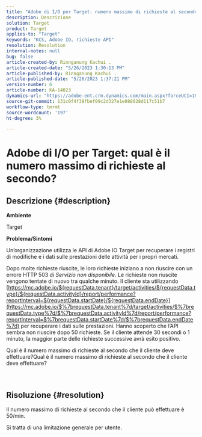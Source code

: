 ```yaml
---
title: "Adobe di I/O per Target: numero massimo di richieste al secondo?"
description: Descrizione
solution: Target
product: Target
applies-to: "Target"
keywords: "KCS, Adobe IO, richieste API"
resolution: Resolution
internal-notes: null
bug: false
article-created-by: Rinnganung Kachui .
article-created-date: "5/26/2023 1:30:13 PM"
article-published-by: Rinnganung Kachui .
article-published-date: "5/26/2023 1:37:21 PM"
version-number: 6
article-number: KA-14023
dynamics-url: "https://adobe-ent.crm.dynamics.com/main.aspx?forceUCI=1&pagetype=entityrecord&etn=knowledgearticle&id=acc60c6f-c9fb-ed11-8849-6045bd006c82"
source-git-commit: 131c0f4f38fbef09c2d327e1e088028d117c51b7
workflow-type: tm+mt
source-wordcount: '197'
ht-degree: 3%

---
```


# Adobe di I/O per Target: qual è il numero massimo di richieste al secondo?

## Descrizione {#description}


<b>Ambiente</b>

Target



<b>Problema/Sintomi</b>

Un’organizzazione utilizza le API di Adobe IO Target per recuperare i registri di modifiche e i dati sulle prestazioni delle attività per i propri mercati.

Dopo molte richieste riuscite, le loro richieste iniziano a non riuscire con un errore HTTP 503 di *Servizio non disponibile*. Le richieste non riuscite vengono tentate di nuovo tra qualche minuto. Il cliente sta utilizzando [https://mc.adobe.io/${requestData.tenant}/target/activities/${requestData.type}/${requestData.activityId}/report/performance?reportInterval=${requestData.startDate}/${requestData.endDate}](https://mc.adobe.io/$%7brequestData.tenant%7d/target/activities/$%7brequestData.type%7d/$%7brequestData.activityId%7d/report/performance?reportInterval=$%7brequestData.startDate%7d/$%7brequestData.endDate%7d) per recuperare i dati sulle prestazioni. Hanno scoperto che l’API sembra non riuscire dopo 50 richieste. Se il cliente attende 30 secondi o 1 minuto, la maggior parte delle richieste successive avrà esito positivo.

Qual è il numero massimo di richieste al secondo che il cliente deve effettuare?Qual è il numero massimo di richieste al secondo che il cliente deve effettuare?
<br><br> <br>

## Risoluzione {#resolution}


Il numero massimo di richieste al secondo che il cliente può effettuare è 50/min.

Si tratta di una limitazione generale per utente.
